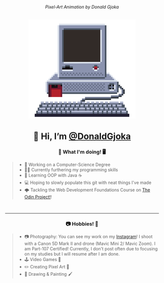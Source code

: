 <h6 align="center" >Pixel-Art Animation by Donald Gjoka</h6>
<p align="center">
<picture>
  <source media="(prefers-color-scheme: dark)" srcset="Assets/GitHubMonitor(500).webp">
  <source media="(prefers-color-scheme: light)" srcset="Assets/GitHubMonitor(500)LightMode.webp">
  <img alt="Pixel-Art Animation of a Computer Booting up then shutting down." src="Assets/GitHubMonitor(500)LightMode.webp">
</picture>





<h1 align="center" >👋 Hi, I’m <a href="https://donaldgjoka.github.io/">@DonaldGjoka</a> </h1>
<h3 align="center" >📓 What I'm doing! 🖥️</h3>


<!--- Horrible mix of markdown and HTML lol | Will redo at some point later. --->
> <ul >
>  <li> 🏫 Working on a Computer-Science Degree</li>
>  <li> 👨‍💻 Currently furthering my programming skills</li>
>  <li>🌱 Learning OOP with Java ☕</li>
>  <li>💻 Hoping to slowly populate this git with neat things I've made</li>
>  <li>🌩 Tackling the Web Development Foundations Course on <a href="https://www.TheOdinProject.com/">The Odin Project!</a>! </li>
> </ul>

<br><hr>

<h3 align="center">📷 Hobbies! 🎨</h3>

> <ul > 
> <li> 📷 Photography: You can see my work on my <a href="https://www.instagram.com/dongjoka/">Instagram</a>! I shoot with a Canon 5D Mark II and drone (Mavic Mini 2/ Mavic Zoom). I am Part-107 Certified! Currently, I don't post often due to focusing on my studies but I will resume after I am done.</li>
> <li>🕹️ Video Games 👾</li>
> <li> ✏️ Creating Pixel Art 🎨</li>
> <li> 🎨 Drawing & Painting 🖌️</li>
> </ul>



<!---


DonaldGjoka/DonaldGjoka is a ✨ special ✨ repository because its `README.md` (this file) appears on your GitHub profile.
You can click the Preview link to take a look at your changes.


https://rahuldkjain.github.io/gh-profile-readme-generator/

Visitor Counter Code:

{![Visitor Count](https://profile-counter.glitch.me/{DonaldGjoka}/count.svg)}

--->



